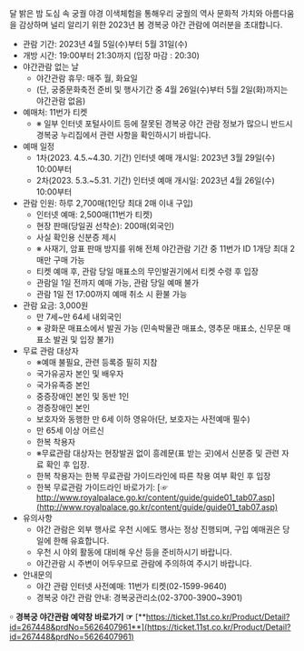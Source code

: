 달 밝은 밤 도심 속 궁궐 야경 이색체험을 통해우리 궁궐의 역사 문화적 가치와 아름다움을 감상하며 널리 알리기 위한 2023년 봄 경복궁 야간 관람에 여러분을 초대합니다.
- 관람 기간: 2023년 4월 5일(수)부터 5월 31일(수)
- 개방 시간: 19:00부터 21:30까지 (입장 마감 : 20:30)
- 야간관람 없는 날
  - 야간관람 휴무: 매주 월, 화요일​
  - (단, 궁중문화축전 준비 및 행사기간 중 4월 26일(수)부터 5월 2일(화)까지는 야간관람 없음)
- 예매처: 11번가 티켓
  - ※ 일부 인터넷 포털사이트 등에 잘못된 경복궁 야간 관람 정보가 많으니 반드시 경복궁 누리집에서 관련 사항을 확인하시기 바랍니다.
- 예매 일정
  - 1차(2023. 4.5.~4.30. 기간) 인터넷 예매 개시일: 2023년 3월 29일(수) 10:00부터
  - 2차(2023. 5.3.~5.31. 기간) 인터넷 예매 개시일: 2023년 4월 26일(수) 10:00부터
- 관람 인원: 하루 2,700매(1인당 최대 2매 이내 구입)
  - 인터넷 예매: 2,500매(11번가 티켓)
  - 현장 판매(당일권 선착순): 200매(외국인)
  - 사실 확인용 신분증 제시
  - ※ 사재기, 암표 판매 방지를 위해 전체 야간관람 기간 중 11번가 ID 1개당 최대 2매만 구매 가능
  - 티켓 예매 후, 관람 당일 매표소의 무인발권기에서 티켓 수령 후 입장
  - 관람일 1일 전까지 예매 가능, 관람 당일 예매 불가
  - 관람 1일 전 17:00까지 예매 취소 시 환불 가능
- 관람 요금: 3,000원
  - 만 7세~만 64세 내외국인
  - ※ 광화문 매표소에서 발권 가능 (민속박물관 매표소, 영추문 매표소, 신무문 매표소 발권 및 입장 불가)
- 무료 관람 대상자
  - ※예매 불필요, 관련 등록증 필히 지참
  - 국가유공자 본인 및 배우자
  - 국가유족증 본인
  - 중증장애인 본인 및 동반 1인
  - 경증장애인 본인
  - 보호자와 동행한 만 6세 이하 영유아(단, 보호자는 사전예매 필수)
  - 만 65세 이상 어르신
  - 한복 착용자
  - ※무료관람 대상자는 현장발권 없이 흥례문(표 받는 곳)에서 신분증 및 관련 자료 확인 후 입장.
  - 한복 착용자는 한복 무료관람 가이드라인에 따른 착용 여부 확인 후 입장
  - 한복 무료관람 가이드라인 바로가기: [☞ http://www.royalpalace.go.kr/content/guide/guide01_tab07.asp](http://www.royalpalace.go.kr/content/guide/guide01_tab07.asp)
- 유의사항
  - 야간 관람은 외부 행사로 우천 시에도 행사는 정상 진행되며, 구입 예매권은 당일에 한해 유효합니다.
  - 우천 시 야외 활동에 대비해 우산 등을 준비하시기 바랍니다.
  - 야간관람 시 주변이 어두우므로 관람에 주의하여 주시기 바랍니다.
- 안내문의
  - 야간 관람 인터넷 사전예매: 11번가 티켓(02-1599-9640)
  - 경복궁 야간 관람 안내: 경복궁관리소(02-3700-3900~3901)

￮ **경복궁 야간관람 예약창 바로가기** 
  **☞** [**https://ticket.11st.co.kr/Product/Detail?id=267448&prdNo=5626407961**](https://ticket.11st.co.kr/Product/Detail?id=267448&prdNo=5626407961)